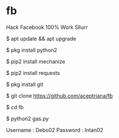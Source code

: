 # fb
Hack Facebook 100% Work Sllurr

$ apt update && apt upgrade

$ pkg install python2

$ pip2 install mechanize

$ pip2 install requests

$ pkg install git

$ git clone https://github.com/aceptriana/fb

$ cd fb

$ python2 gas.py

Username : Debo02
Password : Intan02

